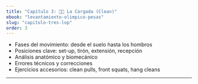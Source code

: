 ```yaml
---
title: "Capítulo 3: 🏋🏽 La Cargada (Clean)"
ebook: "levantamiento-olimpico-pesas"
slug: "capitulo-tres-lop"
order: 3
---
```


- Fases del movimiento: desde el suelo hasta los hombros
- Posiciones clave: set-up, tirón, extensión, recepción
- Análisis anatómico y biomecánico
- Errores técnicos y correcciones
- Ejercicios accesorios: clean pulls, front squats, hang cleans

---